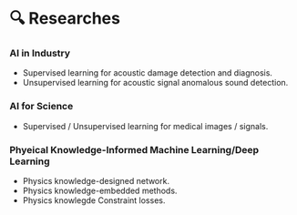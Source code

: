 # 🔍 Researches
### AI in Industry
- Supervised learning for acoustic damage detection and diagnosis.
- Unsupervised learning for acoustic signal anomalous sound detection.

### AI for Science
- Supervised / Unsupervised learning for medical images / signals.

### Phyeical Knowledge-Informed Machine Learning/Deep Learning
- Physics knowledge-designed network.
- Physics knowledge-embedded methods.
- Physics knowlegde Constraint losses.

